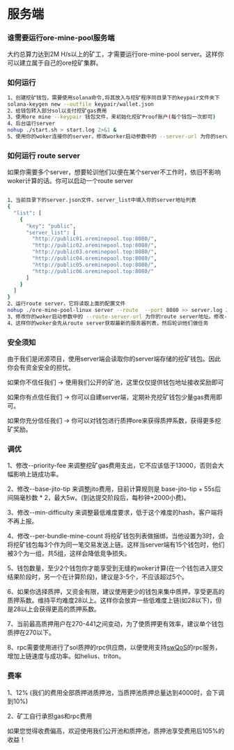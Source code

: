 # 服务端

### 谁需要运行ore-mine-pool服务端
大约总算力达到2M H/s以上的矿工，才需要运行ore-mine-pool server。这样你可以建立属于自己的ore挖矿集群。

### 如何运行

```bash
1、创建挖矿钱包，需要使用solana命令,将其放入与挖矿程序同目录下的keypair文件夹下
solana-keygen new --outfile keypair/wallet.json
2、给钱包转入部分sol以支付挖矿gas费用
3、使用ore mine --keypair 钱包文件，来初始化挖矿Proof账户(每个钱包一次即可)
4、后台运行server
nohup ./start.sh > start.log 2>&1 &
5、使用你的woker连接你的server，修改worker启动参数中的 --server-url 为你的server地址
```

### 如何运行 route server
如果你需要多个server，想要轮训他们以便在某个server不工作时，依旧不影响woker计算的话。你可以启动一个route server
```bash

1、当前目录下的server.json文件，server_list中填入你的server地址列表
{
  "list": [
    {
      "key": "public",
      "server_list": [
        "http://public01.oreminepool.top:8080/",
        "http://public02.oreminepool.top:8080/",
        "http://public03.oreminepool.top:8080/",
        "http://public04.oreminepool.top:8080/",
        "http://public05.oreminepool.top:8080/",
        "http://public06.oreminepool.top:8080/"
      ]
    }
  ]
}
2、运行route server，它将读取上面的配置文件
nohup ./ore-mine-pool-linux server --route  --port 8080 >> server.log 2>&1 &
3、修改你的woker启动参数中的 --route-server-url 为你的route server地址。修改--server-url为你定义server列表的key，如上demo为public
4、这样你的woker会先从route server获取最新的服务器列表，然后轮训他们做任务
```


### 安全须知
由于我们是闭源项目，使用server端会读取你的server端存储的挖矿钱包。因此你会有资金安全的担忧。

如果你不信任我们 ->  使用我们公开的矿池，这里仅仅提供钱包地址接收奖励即可

如果你有点信任我们 -> 你可以自建server端，定期补充挖矿钱包少量gas费用即可。

如果你充分信任我们 -> 你可以对钱包进行质押ore来获得质押系数，获得更多挖矿奖励。

### 调优
1、修改--priority-fee 来调整挖矿gas费用支出，它不应该低于13000，否则会大幅影响上链成功率。

2、修改--base-jito-tip 来调整jito费用，目前计算规则是 base-jito-tip + 55s后间隔毫秒数 * 2，最大5w。(到达提交阶段后，每秒钟+2000小费)。

3、修改--min-difficulty 来调整最低难度要求，低于这个难度的hash，客户端将不再上报。

4、修改--per-bundle-mine-count 将挖矿钱包列表做捆绑，当他设置为3时，会将挖矿钱包每3个作为同一笔交易发送上链。这样当server端有15个钱包时，他们被3个为一组，共5组，这样会降低竞争损失。

5、钱包数量，至少2个钱包你才能享受到无缝的woker计算(在一个钱包进入提交结果阶段时，另一个在计算阶段)，建议是3-5个，不应该超过5个。

6、如果你选择质押，又资金有限，建议使用更少的钱包来集中质押，享受更高的质押系数。维持平均难度28以上。这样你会放弃一些低难度上链(如28以下)，但是28以上会获得更高的质押系数。

7、当前最高质押用户在270-441之间变动，为了使质押更有效率，建议单个钱包质押在270以下。

8、rpc需要使用进行了sol质押的rpc供应商，以便使用支持[swQoS](https://www.helius.dev/blog/stake-weighted-quality-of-service-everything-you-need-to-know)的rpc服务，增加上链速度与成功率。如helius、triton。

### 费率

1、12% (我们的费用全部质押进质押池，当质押池质押总量达到4000时，会下调到10%)

2、矿工自行承担gas和rpc费用

如果您觉得收费偏高，欢迎使用我们公开池和质押池，质押池享受费用后105%的收益！

